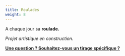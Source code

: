 ```yaml
---
title: Roulades
weight: 8
---
```


A chaque jour sa **roulade.** 

*Projet artistique en construction.*

**[Une question ? Souhaitez-vous un tirage spécifique ?](https://f1fd647b.sibforms.com/serve/MUIFAAmG326ALyvjIkXFyzBfNNQUn3ctZMhhViw8dP5xgG6zG_JRcXBpDgwejUxRs6kJniWOVMOk_kKomP0TveRo-Ma1CzNkw9UtRQle3E7HYuhvItInwEA9aE66lWRdp8qYVCCKnqoXZZoqsDdcbwPX6mexWu2yjQcMgm5PaxwPHGd5vrCLhicBBIxX4i2sEVg_nnLQGMv16_aW)**